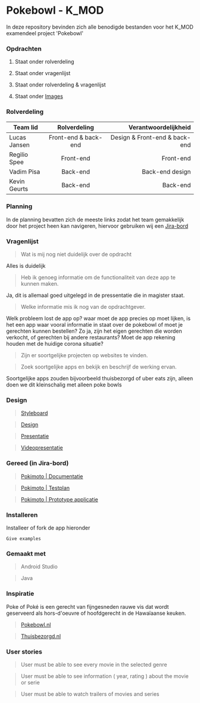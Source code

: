 # Pokebowl - K_MOD

In deze repository bevinden zich alle benodigde bestanden voor het K_MOD examendeel project 'Pokebowl'

### Opdrachten 

1. Staat onder rolverdeling

2. Staat onder vragenlijst

3. Staat onder rolverdeling & vragenlijst

4. Staat onder [Images](https://github.com/RegilioSpee/pokebowl-k_mod/tree/master/img)

### Rolverdeling

| Team lid      | Rolverdeling  | Verantwoordelijkheid |
| ------------- |:-------------:| -----:|
| Lucas Jansen     | Front-end & back-end | Design & Front-end & back-end |
| Regilio Spee      | Front-end     |   Front-end |
| Vadim Pisa | Back-end     |   Back-end design |
| Kevin Geurts | Back-end    |    Back-end |

### Planning
In de planning bevatten zich de meeste links zodat het team gemakkelijk door het project heen kan navigeren, hiervoor gebruiken wij een [Jira-bord](https://wlaj.atlassian.net/secure/RapidBoard.jspa?rapidView=7&projectKey=POKI&selectedIssue=POKI-5&atlOrigin=eyJpIjoiMGRiYzNmNGZiNjMzNDQzMGExZWJhOWM1MDhmZjkwNmMiLCJwIjoiaiJ9)

### Vragenlijst

> Wat is mij nog niet duidelijk over de opdracht

Alles is duidelijk

> Heb ik genoeg informatie om de functionaliteit
van deze app te kunnen maken.

Ja, dit is allemaal goed uitgelegd in de pressentatie die in magister staat.

> Welke informatie mis ik nog van de
opdrachtgever.

Welk probleem lost de app op? waar moet de app precies op moet lijken, is het een app waar vooral informatie in staat over de pokebowl of moet je gerechten kunnen bestellen? Zo ja, zijn het eigen gerechten die worden verkocht, of gerechten bij andere restaurants? Moet de app rekening houden met de huidige corona situatie?

> Zijn er soortgelijke projecten op websites te
vinden.

> Zoek soortgelijke apps en bekijk en beschrijf de
werking ervan.

Soortgelijke apps zouden bijvoorbeeld thuisbezorgd of uber eats zijn, alleen doen we dit kleinschalig met alleen poke bowls

### Design
 
 > [Styleboard](https://www.canva.com/design/DAD8PX-_wvc/yaSw3fNhBU8BlDgOGWQ4xQ/view?utm_content=DAD8PX-_wvc&utm_campaign=designshare&utm_medium=link&utm_source=publishsharelink)
 
 > [Design](https://xd.adobe.com/view/a51285a9-3804-4bb4-60fd-8a759f9837f1-d323/)
 
 > [Presentatie](https://xd.adobe.com/view/f3d02815-e429-46c5-6357-eab5f8853698-85e1/?fullscreen)
 
 > [Videopresentatie](https://youtu.be/NJQgT6OU364)
 
 ### Gereed (in Jira-bord)
 > [Pokimoto | Documentatie](https://docs.google.com/document/d/1gEKKa4inJEiDDlx7E4xLKw7DUX5FPZNvJ2ANABqBQ34/edit?usp=sharing)
 
 > [Pokimoto | Testplan](https://docs.google.com/document/d/1fNg7TFx7xT_p8_fsxBITTRpQMqEG0M1BMPT6MuHxf4w/edit?usp=sharing)
 
 > [Pokimoto | Prototype applicatie](https://xd.adobe.com/view/a51285a9-3804-4bb4-60fd-8a759f9837f1-d323/)
 
 >

### Installeren

Installeer of fork de app hieronder

```
Give examples
```

### Gemaakt met
 
 > Android Studio
 
 > Java
 
 ### Inspiratie
 
 Poke of Poké is een gerecht van fijngesneden rauwe vis dat wordt geserveerd als hors-d'oeuvre of hoofdgerecht in de Hawaïaanse keuken. 
 
 > [Pokebowl.nl](https://www.pokebowl.nl/)
 
 > [Thuisbezorgd.nl](https://www.thuisbezorgd.nl/)
 
 ### User stories

> User must be able to see every movie in the selected genre

> User must be able to see information ( year, rating ) about the movie or serie

> User must be able to watch trailers of movies and series
